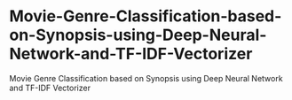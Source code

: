 # Movie-Genre-Classification-based-on-Synopsis-using-Deep-Neural-Network-and-TF-IDF-Vectorizer
Movie Genre Classification based on Synopsis using Deep Neural Network and TF-IDF Vectorizer

